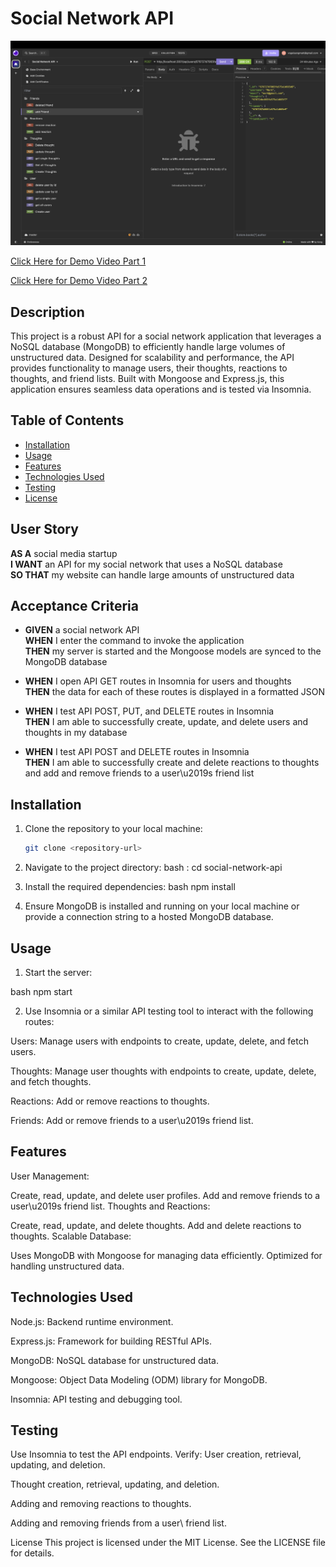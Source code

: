 # Social Network API

![Insomnia](img/image.png)

<a href="[https://drive.google.com/drive/recent?dmr=1&ec=wgc-drive-globalnav-goto](https://drive.google.com/file/d/1NyeM1zxioBrMEHXJPgNy1U7U66Bt3b1h/view?usp=sharing)"> Click Here for Demo Video Part 1 </a>

<a href="[https://drive.google.com/drive/recent?dmr=1&ec=wgc-drive-globalnav-goto](https://drive.google.com/file/d/1w5ZfYVC9517mkRDKOS-E5C8GV42HmDFV/view?usp=sharing)" > Click Here for Demo Video Part 2 <a/> 



## Description

This project is a robust API for a social network application that leverages a NoSQL database (MongoDB) to efficiently handle large volumes of unstructured data. Designed for scalability and performance, the API provides functionality to manage users, their thoughts, reactions to thoughts, and friend lists. Built with Mongoose and Express.js, this application ensures seamless data operations and is tested via Insomnia.

## Table of Contents

- [Installation](#installation)
- [Usage](#usage)
- [Features](#features)
- [Technologies Used](#technologies-used)
- [Testing](#testing)
- [License](#license)

## User Story

**AS A** social media startup  
**I WANT** an API for my social network that uses a NoSQL database  
**SO THAT** my website can handle large amounts of unstructured data

## Acceptance Criteria

- **GIVEN** a social network API  
  **WHEN** I enter the command to invoke the application  
  **THEN** my server is started and the Mongoose models are synced to the MongoDB database

- **WHEN** I open API GET routes in Insomnia for users and thoughts  
  **THEN** the data for each of these routes is displayed in a formatted JSON

- **WHEN** I test API POST, PUT, and DELETE routes in Insomnia  
  **THEN** I am able to successfully create, update, and delete users and thoughts in my database

- **WHEN** I test API POST and DELETE routes in Insomnia  
  **THEN** I am able to successfully create and delete reactions to thoughts and add and remove friends to a user\u2019s friend list

## Installation

1. Clone the repository to your local machine:
   ```bash
   git clone <repository-url>

2. Navigate to the project directory:
bash : cd social-network-api

3. Install the required dependencies:
bash npm install

4. Ensure MongoDB is installed and running on your local machine or provide a connection string to a hosted MongoDB database.

## Usage
1. Start the server:

bash npm start

2. Use Insomnia or a similar API testing tool to interact with the following routes:

Users: Manage users with endpoints to create, update, delete, and fetch users.

Thoughts: Manage user thoughts with endpoints to create, update, delete, and fetch thoughts.

Reactions: Add or remove reactions to thoughts.

Friends: Add or remove friends to a user\u2019s friend list.

## Features

User Management:

Create, read, update, and delete user profiles.
Add and remove friends to a user\u2019s friend list.
Thoughts and Reactions:

Create, read, update, and delete thoughts.
Add and delete reactions to thoughts.
Scalable Database:

Uses MongoDB with Mongoose for managing data efficiently.
Optimized for handling unstructured data.

## Technologies Used
Node.js: Backend runtime environment.

Express.js: Framework for building RESTful APIs.

MongoDB: NoSQL database for unstructured data.

Mongoose: Object Data Modeling (ODM) library for MongoDB.

Insomnia: API testing and debugging tool.

## Testing

Use Insomnia to test the API endpoints.
Verify:
User creation, retrieval, updating, and deletion.

Thought creation, retrieval, updating, and deletion.

Adding and removing reactions to thoughts.

Adding and removing friends from a user\ friend list.

License
This project is licensed under the MIT License. See the LICENSE file for details.







